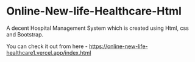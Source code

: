 # Online-New-life-Healthcare-Html
A decent Hospital Management System which is created using Html, css and Bootstrap.

You can check it out from here - https://online-new-life-healthcare1.vercel.app/index.html
